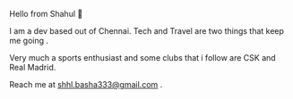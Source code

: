 Hello from Shahul 👋

I am a dev based out of Chennai. Tech and Travel are two things that keep me going .  

Very much a sports enthusiast and some clubs that i follow are CSK and Real Madrid.

Reach me at shhl.basha333@gmail.com .


<!--
**shahulbasha/shahulbasha** is a ✨ _special_ ✨ repository because its `README.md` (this file) appears on your GitHub profile.

Here are some ideas to get you started:

- 🔭 I’m currently working on ...
- 🌱 I’m currently learning ...
- 👯 I’m looking to collaborate on ...
- 🤔 I’m looking for help with ...
- 💬 Ask me about ...
- 📫 How to reach me: ...
- 😄 Pronouns: ...
- ⚡ Fun fact: ...
-->


